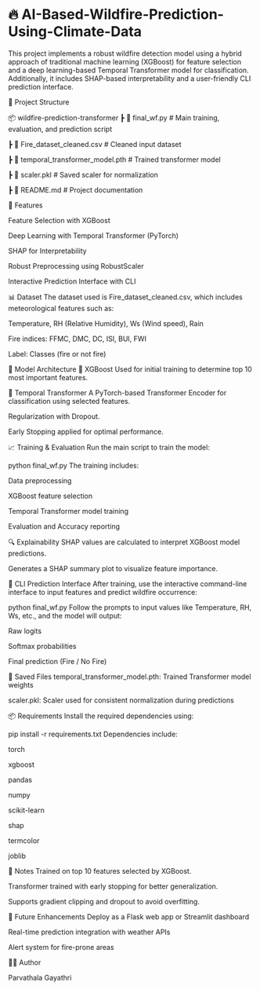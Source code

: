 # 🔥 AI-Based-Wildfire-Prediction-Using-Climate-Data
This project implements a robust wildfire detection model using a hybrid approach of traditional machine learning (XGBoost) for feature selection and a deep learning-based Temporal Transformer model for classification. Additionally, it includes SHAP-based interpretability and a user-friendly CLI prediction interface.

📁 Project Structure

📦 wildfire-prediction-transformer
┣ 📜 final_wf.py               # Main training, evaluation, and prediction script

┣ 📜 Fire_dataset_cleaned.csv  # Cleaned input dataset

┣ 📜 temporal_transformer_model.pth # Trained transformer model

┣ 📜 scaler.pkl                # Saved scaler for normalization

┣ 📜 README.md                 # Project documentation

🚀 Features

Feature Selection with XGBoost

Deep Learning with Temporal Transformer (PyTorch)

SHAP for Interpretability

Robust Preprocessing using RobustScaler

Interactive Prediction Interface with CLI

📊 Dataset
The dataset used is Fire_dataset_cleaned.csv, which includes meteorological features such as:

Temperature, RH (Relative Humidity), Ws (Wind speed), Rain

Fire indices: FFMC, DMC, DC, ISI, BUI, FWI

Label: Classes (fire or not fire)

🧠 Model Architecture
🔹 XGBoost
Used for initial training to determine top 10 most important features.

🔹 Temporal Transformer
A PyTorch-based Transformer Encoder for classification using selected features.

Regularization with Dropout.

Early Stopping applied for optimal performance.

📈 Training & Evaluation
Run the main script to train the model:



python final_wf.py
The training includes:

Data preprocessing

XGBoost feature selection

Temporal Transformer model training

Evaluation and Accuracy reporting

🔍 Explainability
SHAP values are calculated to interpret XGBoost model predictions.

Generates a SHAP summary plot to visualize feature importance.

🤖 CLI Prediction Interface
After training, use the interactive command-line interface to input features and predict wildfire occurrence:

python final_wf.py
Follow the prompts to input values like Temperature, RH, Ws, etc., and the model will output:

Raw logits

Softmax probabilities

Final prediction (Fire / No Fire)

💾 Saved Files
temporal_transformer_model.pth: Trained Transformer model weights

scaler.pkl: Scaler used for consistent normalization during predictions

📦 Requirements
Install the required dependencies using:


pip install -r requirements.txt
Dependencies include:

torch

xgboost

pandas

numpy

scikit-learn

shap

termcolor

joblib

📌 Notes
Trained on top 10 features selected by XGBoost.

Transformer trained with early stopping for better generalization.

Supports gradient clipping and dropout to avoid overfitting.

🧠 Future Enhancements
Deploy as a Flask web app or Streamlit dashboard

Real-time prediction integration with weather APIs

Alert system for fire-prone areas

👩‍💻 Author

Parvathala Gayathri
